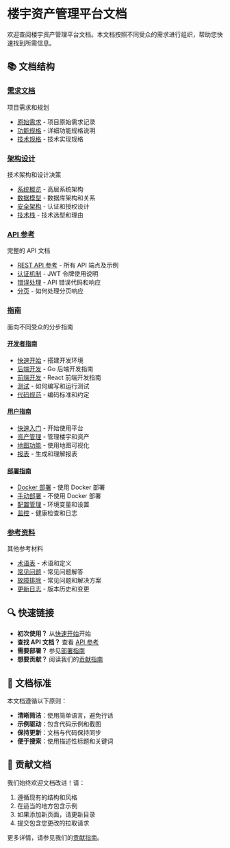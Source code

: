 # 楼宇资产管理平台文档

欢迎查阅楼宇资产管理平台文档。本文档按照不同受众的需求进行组织，帮助您快速找到所需信息。

## 📚 文档结构

### [需求文档](./requirements/)
项目需求和规划
- [原始需求](./requirements/original-requirements.md) - 项目原始需求记录
- [功能规格](./requirements/functional-spec.md) - 详细功能规格说明
- [技术规格](./requirements/technical-spec.md) - 技术实现规格

### [架构设计](./architecture/)
技术架构和设计决策
- [系统概览](./architecture/overview.md) - 高层系统架构
- [数据模型](./architecture/data-model.md) - 数据库架构和关系
- [安全架构](./architecture/security.md) - 认证和授权设计
- [技术栈](./architecture/tech-stack.md) - 技术选型和理由

### [API 参考](./api/)
完整的 API 文档
- [REST API 参考](./api/reference.md) - 所有 API 端点及示例
- [认证机制](./api/authentication.md) - JWT 令牌使用说明
- [错误处理](./api/errors.md) - API 错误代码和响应
- [分页](./api/pagination.md) - 如何处理分页响应

### [指南](./guides/)
面向不同受众的分步指南

#### [开发者指南](./guides/developer/)
- [快速开始](./guides/developer/getting-started.md) - 搭建开发环境
- [后端开发](./guides/developer/backend.md) - Go 后端开发指南
- [前端开发](./guides/developer/frontend.md) - React 前端开发指南
- [测试](./guides/developer/testing.md) - 如何编写和运行测试
- [代码规范](./guides/developer/code-style.md) - 编码标准和约定

#### [用户指南](./guides/user/)
- [快速入门](./guides/user/quick-start.md) - 开始使用平台
- [资产管理](./guides/user/asset-management.md) - 管理楼宇和资产
- [地图功能](./guides/user/map-features.md) - 使用地图可视化
- [报表](./guides/user/reports.md) - 生成和理解报表

#### [部署指南](./guides/deployment/)
- [Docker 部署](./guides/deployment/docker.md) - 使用 Docker 部署
- [手动部署](./guides/deployment/manual.md) - 不使用 Docker 部署
- [配置管理](./guides/deployment/configuration.md) - 环境变量和设置
- [监控](./guides/deployment/monitoring.md) - 健康检查和日志

### [参考资料](./references/)
其他参考材料
- [术语表](./references/glossary.md) - 术语和定义
- [常见问题](./references/faq.md) - 常见问题解答
- [故障排除](./references/troubleshooting.md) - 常见问题和解决方案
- [更新日志](./references/changelog.md) - 版本历史和变更

## 🔍 快速链接

- **初次使用？** 从[快速开始](./guides/developer/getting-started.md)开始
- **查找 API 文档？** 查看 [API 参考](./api/reference.md)
- **需要部署？** 参见[部署指南](./guides/deployment/)
- **想要贡献？** 阅读我们的[贡献指南](../CONTRIBUTING.md)

## 📖 文档标准

本文档遵循以下原则：
- **清晰简洁**：使用简单语言，避免行话
- **示例驱动**：包含代码示例和截图
- **保持更新**：文档与代码保持同步
- **便于搜索**：使用描述性标题和关键词

## 🤝 贡献文档

我们始终欢迎文档改进！请：
1. 遵循现有的结构和风格
2. 在适当的地方包含示例
3. 如果添加新页面，请更新目录
4. 提交包含您更改的拉取请求

更多详情，请参见我们的[贡献指南](../CONTRIBUTING.md)。